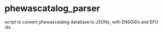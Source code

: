 # phewascatalog_parser
script to convert phewascatalog database to JSONs, with ENSGIDs and EFO ids.

